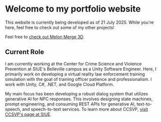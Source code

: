 # Welcome to my portfolio website

This website is currently being developed as of 21 July 2025. While you're here, feel free to check out some of my other projects!

Feel free to [check out Melon Merge 3D](/melon).

## Current Role

I am currently working at the Center for Crime Science and Violence Prevention at SIUE's Belleville campus as a Unity Software Engineer. Here, I primarily work on developing a virtual reality law enforcement training simulation with the goal of training officer patience and professionalism. I work with Unity, C#, .NET, and Google Cloud Platform.

My main focus has been developing a robust dialog system that utilizes generative AI for NPC responses. This involves designing state machines, prompt engineering, and consuming REST APIs for generative AI, text-to-speech, and speech-to-text services. To learn more about CCSVP, [visit CCSVP's page at SIUE](https://www.siue.edu/ccsvp/).
